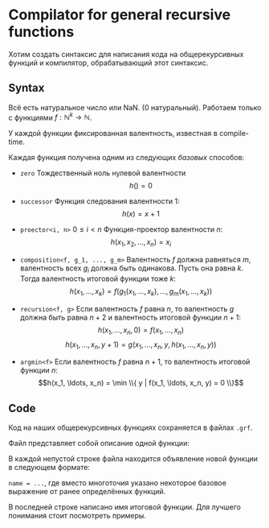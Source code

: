 # Compilator for general recursive functions
Хотим создать синтаксис для написания кода на общерекурсивных функций и компилятор, обрабатывающий этот синтаксис.

## Syntax
Всё есть натуральное число или NaN. (0 натуральный). Работаем только с функциями $f : \mathbb{N}^k \longrightarrow \mathbb{N}$.

У каждой функции фиксированная валентность, известная в compile-time.

Каждая функция получена одним из следующих *базовых* способов:

- `zero`
	Тождественный ноль нулевой валентности 
	$$h() = 0$$

- `successor`
	Функция следования валентности 1: 
	$$h(x) = x + 1$$

- `proector<i, n>` $0 \le i \lt n$
	Функция-проектор валентности $n$: 
	$$h(x_1, x_2, \ldots, x_n) = x_i$$

- `composition<f, g_1, ..., g_m>`
	Валентность $f$ должна равняться $m$, валентность всех $g_i$ должна быть одинакова. Пусть она равна $k$.
	Тогда валентность итоговой функции тоже $k$:
	$$h(x_1, \ldots, x_k) = f(g_1(x_1, \ldots, x_k), \ldots, g_m(x_1, \ldots, x_k))$$

- `recursion<f, g>`
	Если валентность $f$ равна $n$, то валентность $g$ должна быть равна $n + 2$ и валентность итоговой функции $n + 1$:
	$$h(x_1, \ldots, x_n, 0) = f(x_1, \ldots, x_n)$$
	$$h(x_1, \ldots, x_n, y + 1) = g(x_1, \ldots, x_n, y, h(x_1, \ldots, x_n, y))$$

- `argmin<f>`
	Если валентность $f$ равна $n + 1$, то валентность итоговой функции $n$:
	$$h(x_1, \ldots, x_n) = \min \\{ y | f(x_1, \ldots, x_n, y) = 0 \\}$$

## Code

Код на наших общерекурсивных функциях сохраняется в файлах `.grf`.

Файл представляет собой описание одной функции:

В каждой непустой строке файла находится объявление новой функции в следующем формате:

`name = ...`, где вместо многоточия указано некоторое базовое выражение от ранее определённых функций.

В последней строке написано имя итоговой функции. Для лучшего понимания стоит посмотреть примеры.